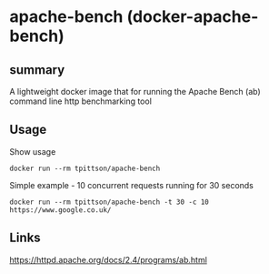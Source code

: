 # apache-bench (docker-apache-bench)

## summary

A lightweight docker image that for running the Apache Bench (ab) command line http benchmarking tool

## Usage

Show usage

```
docker run --rm tpittson/apache-bench
```

Simple example - 10 concurrent requests running for 30 seconds

```
docker run --rm tpittson/apache-bench -t 30 -c 10 https://www.google.co.uk/
```

## Links
https://httpd.apache.org/docs/2.4/programs/ab.html
